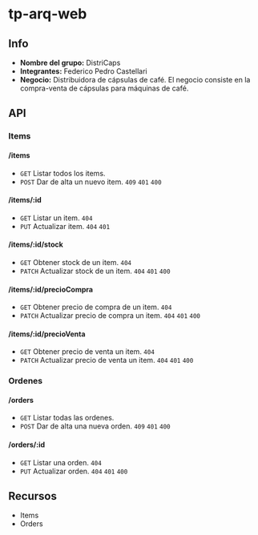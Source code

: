 # tp-arq-web

## Info
+ **Nombre del grupo:** DistriCaps
+ **Integrantes:** Federico Pedro Castellari
+ **Negocio:** Distribuidora de cápsulas de café. El negocio consiste en la compra-venta de cápsulas para máquinas de café.


## API 

### Items

#### /items

+ `GET` Listar todos los items.
+ `POST` Dar de alta un nuevo item. `409` `401` `400` 

#### /items/:id

+ `GET` Listar un item. `404`
+ `PUT` Actualizar item. `404` `401`


#### /items/:id/stock

+ `GET` Obtener stock de un item.  `404`
+ `PATCH` Actualizar stock de un item. `404` `401` `400`

#### /items/:id/precioCompra

+ `GET` Obtener precio de compra de un item. `404` 
+ `PATCH` Actualizar precio de compra un item. `404` `401` `400`

#### /items/:id/precioVenta

+ `GET` Obtener precio de venta un item. `404`
+ `PATCH` Actualizar precio de venta un item. `404` `401` `400`


### Ordenes

#### /orders

+ `GET` Listar todas las ordenes. 
+ `POST` Dar de alta una nueva orden. `409` `401` `400`

#### /orders/:id

+ `GET` Listar una orden. `404`
+ `PUT` Actualizar orden. `404` `401` `400`



## Recursos

+ Items
+ Orders
